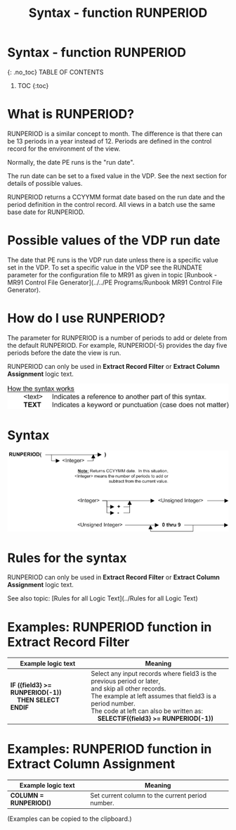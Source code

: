 ﻿---
layout: default
title: "Syntax - function RUNPERIOD"
parent: Syntax - functions
grand_parent: Workbench Logic Text Syntax
nav_order: 24
---
# Syntax - function RUNPERIOD
{: .no_toc}
TABLE OF CONTENTS 
1. TOC
{:toc}  


# What is RUNPERIOD?


RUNPERIOD is a similar concept to month. The difference is that there can be 13 periods in a year instead of 12. Periods are defined in the control record for the environment of the view.

Normally, the date PE runs is the "run date".

The run date can be set to a fixed value in the VDP. See the next section for details of possible values.

RUNPERIOD returns a CCYYMM format date based on the run date and the period definition in the control record. All views in a batch use the same base date for RUNPERIOD.

# Possible values of the VDP run date

The date that PE runs is the VDP run date unless there is a specific value set in the VDP.  To set a specific value in the VDP see the RUNDATE parameter for the configuration file to MR91 as given in topic [Runbook - MR91 Control File Generator](../../PE Programs/Runbook MR91 Control File Generator). 

# How do I use RUNPERIOD? 

The parameter for RUNPERIOD is a number of periods to add or delete from the default RUNPERIOD. For example, RUNPERIOD\(-5\) provides the day five periods before the date the view is run.

RUNPERIOD can only be used in **Extract Record Filter** or **Extract Column Assignment** logic text.


![(Syntax Legend)](../../images/LTZZ_Syntax_legend.gif )

# Syntax 

![Function RUNPERIOD 1](../../images/LTSF_RUNPERIOD_01.gif)

# Rules for the syntax 

RUNPERIOD can only be used in **Extract Record Filter** or **Extract Column Assignment** logic text.

See also topic: [Rules for all Logic Text](../Rules for all Logic Text) 

# Examples: RUNPERIOD function in Extract Record Filter 


|Example logic text|Meaning|
|------------------|-------|
|**IF ({field3} >= RUNPERIOD(-1))<br>&nbsp;&nbsp;&nbsp;&nbsp;THEN SELECT<br>ENDIF**|Select any input records where field3 is the previous period or later,<br>and skip all other records.<br>The example at left assumes that field3 is a period number.<br>The code at left can also be written as:<br>&nbsp;&nbsp;&nbsp;&nbsp;**SELECTIF({field3} >= RUNPERIOD(-1))**|


# Examples: RUNPERIOD function in Extract Column Assignment 


|Example logic text|Meaning|
|------------------|-------|
|**COLUMN = RUNPERIOD()**|Set current column to the current period number.|


  
  (Examples can be copied to the clipboard.)
  
